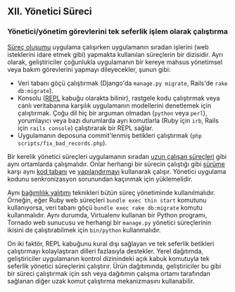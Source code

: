 ## XII. Yönetici Süreci

### Yönetici/yönetim görevlerini tek seferlik işlem olarak çalıştırma

[Süreç oluşumu](./concurrency) uygulama çalışırken uygulamanın sıradan işlerini (web isteklerini idare etmek gibi) yapmakta kullanılan süreçlerin bir dizisidir. Ayrı olarak, geliştiriciler çoğunlukla uygulamanın bir kereye mahsus yönetimsel veya bakım görevlerini yapmayı dileyecekler, şunun gibi:

* Veri tabanı göçü çalıştırmak (Django'da `manage.py migrate`, Rails'de `rake db:migrate`).
* Konsolu ([REPL](http://en.wikipedia.org/wiki/Read-eval-print_loop) kabuğu olarakta bilinir), rastgele kodu çalıştırmak veya canlı veritabanına karşılık uygulamanın modellerini denetlemek için çalıştırmak. Çoğu dil hiç bir arguman olmadan (`python` veya `perl`), yorumlayıcı veya bazı durumlarda ayrı komutlarla (Ruby için  `irb`, Rails için `rails console`) çalıştırarak bir REPL sağlar.
* Uygulamanın deposuna commit'lenmiş betikleri çalıştırmak (`php scripts/fix_bad_records.php`).

Bir kerelik yönetici süreçleri uygulamanın sıradan [uzun çalışan süreçleri](./processes)  gibi aynı ortamlarda çalışmalıdır. Onlar herhangi bir sürecin çalıştığı gibi [sürüme](./build-release-run) karşı aynı [kod tabanı](./codebase) ve [yapılandırmayı](./config) kullanarak çalışır. Yönetici uygulama kodunu senkronizasyon sorunundan kaçınmak için yüklemelidir.

Aynı [bağımlılık yalıtımı](./dependencies) teknikleri bütün süreç yönetiminde kullanılmalıdır. Örneğin, eğer Ruby web süreçleri `bundle exec thin start` komutunu kullanıyorsa, veri tabanı göçü `bundle exec rake db:migrate` komutu kullanmalıdır. Aynı durumda, Virtualenv kullanan bir Python programı, Tornado web sunucusu ve herhangi bir  `manage.py` yönetici süreçlerinin ikisini de çalıştırabilmek için `bin/python` kullanmalıdır. 

On iki faktör, REPL kabuğunu kural dışı sağlayan ve tek seferlik betikleri çalıştırmayı kolaylaştıran dilleri fazlasıyla destekler. Yerel dağıtımda, geliştiriciler uygulamanın kontrol dizinindeki açık kabuk komutuyla tek seferlik yönetici süreçlerini çalıştırır. Ürün dağıtımında, geliştiriciler bu gibi bir süreci çalıştırmak için ssh veya dağıtımın çalışma ortamı tarafından sağlanan diğer uzak komut çalıştırma mekanizmasını kullanabilir.
